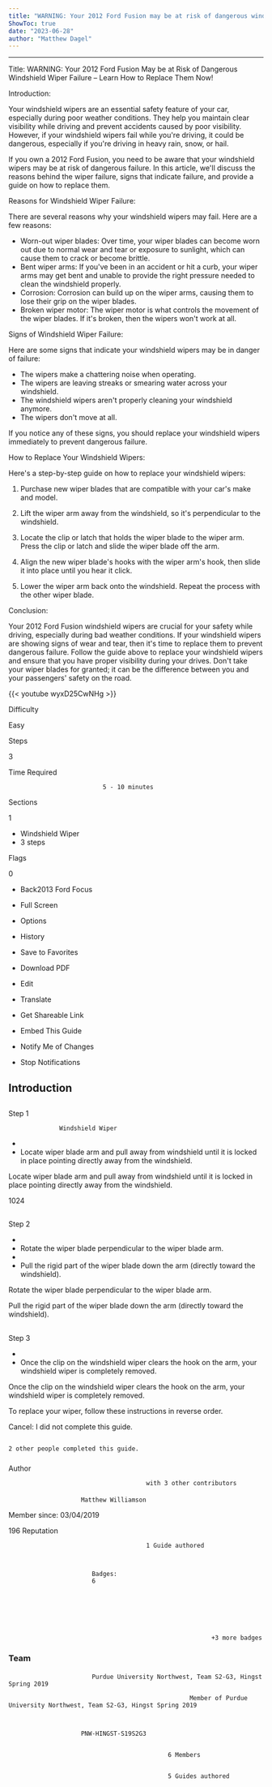 ```yaml
---
title: "WARNING: Your 2012 Ford Fusion may be at risk of dangerous windshield wiper failure - learn how to replace them now!"
ShowToc: true 
date: "2023-06-28"
author: "Matthew Dagel"
---
```

*****
Title: WARNING: Your 2012 Ford Fusion May be at Risk of Dangerous Windshield Wiper Failure – Learn How to Replace Them Now!

Introduction:

Your windshield wipers are an essential safety feature of your car, especially during poor weather conditions. They help you maintain clear visibility while driving and prevent accidents caused by poor visibility. However, if your windshield wipers fail while you're driving, it could be dangerous, especially if you're driving in heavy rain, snow, or hail.

If you own a 2012 Ford Fusion, you need to be aware that your windshield wipers may be at risk of dangerous failure. In this article, we'll discuss the reasons behind the wiper failure, signs that indicate failure, and provide a guide on how to replace them.

Reasons for Windshield Wiper Failure:

There are several reasons why your windshield wipers may fail. Here are a few reasons:

- Worn-out wiper blades: Over time, your wiper blades can become worn out due to normal wear and tear or exposure to sunlight, which can cause them to crack or become brittle.
- Bent wiper arms: If you've been in an accident or hit a curb, your wiper arms may get bent and unable to provide the right pressure needed to clean the windshield properly.
- Corrosion: Corrosion can build up on the wiper arms, causing them to lose their grip on the wiper blades.
- Broken wiper motor: The wiper motor is what controls the movement of the wiper blades. If it's broken, then the wipers won't work at all.

Signs of Windshield Wiper Failure:

Here are some signs that indicate your windshield wipers may be in danger of failure:

- The wipers make a chattering noise when operating.
- The wipers are leaving streaks or smearing water across your windshield.
- The windshield wipers aren't properly cleaning your windshield anymore.
- The wipers don't move at all.

If you notice any of these signs, you should replace your windshield wipers immediately to prevent dangerous failure.

How to Replace Your Windshield Wipers:

Here's a step-by-step guide on how to replace your windshield wipers:

1. Purchase new wiper blades that are compatible with your car's make and model.

2. Lift the wiper arm away from the windshield, so it's perpendicular to the windshield.

3. Locate the clip or latch that holds the wiper blade to the wiper arm. Press the clip or latch and slide the wiper blade off the arm.

4. Align the new wiper blade's hooks with the wiper arm's hook, then slide it into place until you hear it click.

5. Lower the wiper arm back onto the windshield. Repeat the process with the other wiper blade.

Conclusion:

Your 2012 Ford Fusion windshield wipers are crucial for your safety while driving, especially during bad weather conditions. If your windshield wipers are showing signs of wear and tear, then it's time to replace them to prevent dangerous failure. Follow the guide above to replace your windshield wipers and ensure that you have proper visibility during your drives. Don't take your wiper blades for granted; it can be the difference between you and your passengers' safety on the road.

{{< youtube wyxD25CwNHg >}} 







Difficulty
 



Easy         
 








Steps
 
3
 



Time Required
 

                              5 - 10 minutes            
 


Sections
 
1
 
- Windshield Wiper
 - 3 steps

 




Flags
 
0
 
- Back2013 Ford Focus
 - Full Screen
 - Options

 
- History
 - Save to Favorites
 - Download PDF
 - Edit
 - Translate
 - Get Shareable Link
 - Embed This Guide
 - Notify Me of Changes
 - Stop Notifications

 
## Introduction
 
## 

Step 1

                  Windshield Wiper               


 
- 
 - Locate wiper blade arm and pull away from windshield until it is locked in place pointing directly away from the windshield.

 
Locate wiper blade arm and pull away from windshield until it is locked in place pointing directly away from the windshield.
 
1024
 
## 

Step 2


 
- 
 - Rotate the wiper blade perpendicular to the wiper blade arm.
 - 
 - Pull the rigid part of the wiper blade down the arm (directly toward the windshield).

 
Rotate the wiper blade perpendicular to the wiper blade arm.
 
Pull the rigid part of the wiper blade down the arm (directly toward the windshield).
 
## 

Step 3


 
- 
 - Once the clip on the windshield wiper clears the hook on the arm, your windshield wiper is completely removed.

 
Once the clip on the windshield wiper clears the hook on the arm, your windshield wiper is completely removed.
 
To replace your wiper, follow these instructions in reverse order.
 

Cancel: I did not complete this guide.

 

                                                                                          2 other people completed this guide.                                             
 
### 
Author

 

                                          with 3 other contributors 
 
#### 

                        Matthew Williamson                     

 
Member since: 03/04/2019
 
196 Reputation
 

                                          1 Guide authored                  
 


                           Badges:
                           6


 

 


                                                            +3 more badges                           

 
### Team
 
#### 

                           Purdue University Northwest, Team S2-G3, Hingst Spring 2019                        

                                                      Member of Purdue University Northwest, Team S2-G3, Hingst Spring 2019 

 

                        PNW-HINGST-S19S2G3                     
 

                                                6 Members                     
 

                                                5 Guides authored                     



